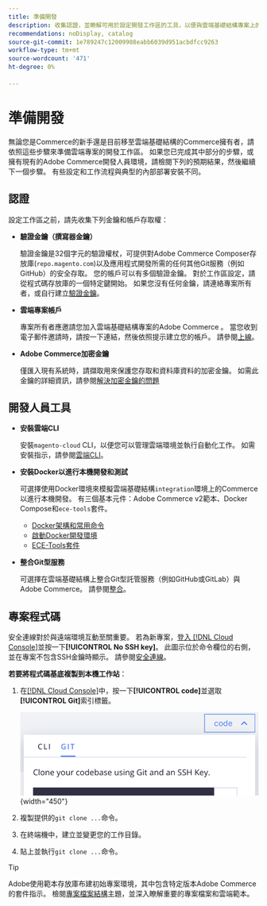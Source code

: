 ```yaml
---
title: 準備開發
description: 收集認證，並瞭解可用於設定開發工作區的工具，以便與雲端基礎結構專案上的Commerce搭配使用。
recommendations: noDisplay, catalog
source-git-commit: 1e789247c12009908eabb6039d951acbdfcc9263
workflow-type: tm+mt
source-wordcount: '471'
ht-degree: 0%

---
```


# 準備開發

無論您是Commerce的新手還是目前移至雲端基礎結構的Commerce擁有者，請依照這些步驟來準備雲端專案的開發工作區。 如果您已完成其中部分的步驟，或擁有現有的Adobe Commerce開發人員環境，請檢閱下列的預期結果，然後繼續下一個步驟。 有些設定和工作流程與典型的內部部署安裝不同。

## 認證

設定工作區之前，請先收集下列金鑰和帳戶存取權：

- **驗證金鑰（撰寫器金鑰）**

  驗證金鑰是32個字元的驗證權杖，可提供對Adobe Commerce Composer存放庫(`repo.magento.com`)以及應用程式開發所需的任何其他Git服務（例如GitHub）的安全存取。 您的帳戶可以有多個驗證金鑰。 對於工作區設定，請從程式碼存放庫的一個特定鍵開始。 如果您沒有任何金鑰，請連絡專案所有者，或自行建立[驗證金鑰](../cloud-guide/development/authentication-keys.md)。

- **雲端專案帳戶**

  專案所有者應邀請您加入雲端基礎結構專案的Adobe Commerce 。 當您收到電子郵件邀請時，請按一下連結，然後依照提示建立您的帳戶。 請參閱[上線](onboarding.md)。

- **Adobe Commerce加密金鑰**

  僅匯入現有系統時，請擷取用來保護您存取和資料庫資料的加密金鑰。 如需此金鑰的詳細資訊，請參閱[解決加密金鑰的問題](https://experienceleague.adobe.com/docs/commerce-knowledge-base/kb/troubleshooting/miscellaneous/resolve-issues-with-encryption-key.html)

## 開發人員工具

- **安裝雲端CLI**

  安裝`magento-cloud` CLI，以便您可以管理雲端環境並執行自動化工作。 如需安裝指示，請參閱[雲端CLI](../cloud-guide/dev-tools/cloud-cli-overview.md)。

- **安裝Docker以進行本機開發和測試**

  可選擇使用Docker環境來模擬雲端基礎結構`integration`環境上的Commerce以進行本機開發。 有三個基本元件：Adobe Commerce v2範本、Docker Compose和`ece-tools`套件。

   - [Docker架構和常用命令](../cloud-guide/dev-tools/cloud-docker.md)
   - [啟動Docker開發環境](https://developer.adobe.com/commerce/cloud-tools/docker/setup/)
   - [ECE-Tools套件](../cloud-guide/dev-tools/package-overview.md)

- **整合Git型服務**

  可選擇在雲端基礎結構上整合Git型託管服務（例如GitHub或GitLab）與Adobe Commerce。 請參閱[整合](../cloud-guide/integrations/overview.md)。

## 專案程式碼

安全連線對於與遠端環境互動至關重要。 若為新專案，[登入 [!DNL Cloud Console]](https://console.adobecommerce.com)並按一下&#x200B;**[!UICONTROL No SSH key]**。 此圖示位於命令欄位的右側，並在專案不包含SSH金鑰時顯示。 請參閱[安全連線](../cloud-guide/development/secure-connections.md#add-an-ssh-public-key-to-your-account)。

**若要將程式碼基底複製到本機工作站**：

1. 在[[!DNL Cloud Console]](https://console.adobecommerce.com)中，按一下&#x200B;**[!UICONTROL code]**&#x200B;並選取&#x200B;**[!UICONTROL Git]**&#x200B;索引標籤。

   ![複製您的程式碼](../assets/ui-git-code.png){width="450"}

1. 複製提供的`git clone ...`命令。

1. 在終端機中，建立並變更您的工作目錄。

1. 貼上並執行`git clone ...`命令。

>[!TIP]
>
>Adobe使用範本存放庫布建初始專案環境，其中包含特定版本Adobe Commerce的套件指示。 檢閱[專案檔案結構](../cloud-guide/project/file-structure.md)主題，並深入瞭解重要的專案檔案和雲端範本。
